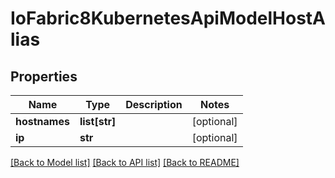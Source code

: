 # IoFabric8KubernetesApiModelHostAlias

## Properties
Name | Type | Description | Notes
------------ | ------------- | ------------- | -------------
**hostnames** | **list[str]** |  | [optional] 
**ip** | **str** |  | [optional] 

[[Back to Model list]](../README.md#documentation-for-models) [[Back to API list]](../README.md#documentation-for-api-endpoints) [[Back to README]](../README.md)

